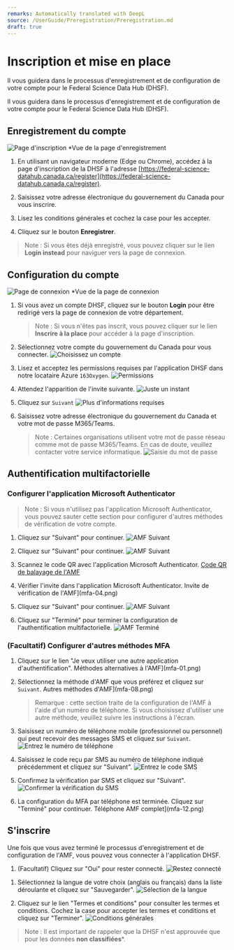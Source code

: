 ```yaml
---
remarks: Automatically translated with DeepL
source: /UserGuide/Preregistration/Preregistration.md
draft: true
---
```


# Inscription et mise en place

Il vous guidera dans le processus d'enregistrement et de configuration de votre compte pour le Federal Science Data Hub (DHSF).

Il vous guidera dans le processus d'enregistrement et de configuration de votre compte pour le Federal Science Data Hub (DHSF).

## Enregistrement du compte

![Page d'inscription](registration-page.png)
*Vue de la page d'enregistrement

1. En utilisant un navigateur moderne (Edge ou Chrome), accédez à la page d'inscription de la DHSF à l'adresse [https://federal-science-datahub.canada.ca/register](https://federal-science-datahub.canada.ca/register).

1. Saisissez votre adresse électronique du gouvernement du Canada pour vous inscrire.

1. Lisez les conditions générales et cochez la case pour les accepter.

1. Cliquez sur le bouton **Enregistrer**.

> Note : Si vous êtes déjà enregistré, vous pouvez cliquer sur le lien **Login instead** pour naviguer vers la page de connexion.


## Configuration du compte

![Page de connexion](login-page.png)
*Vue de la page de connexion



1. Si vous avez un compte DHSF, cliquez sur le bouton **Login** pour être redirigé vers la page de connexion de votre département.
    > Note : Si vous n'êtes pas inscrit, vous pouvez cliquer sur le lien **Inscrire à la place** pour accéder à la page d'inscription.

1. Sélectionnez votre compte du gouvernement du Canada pour vous connecter.
    ![Choisissez un compte](pick-an-account.png)

1. Lisez et acceptez les permissions requises par l'application DHSF dans notre locataire Azure `163Oxygen`.
    ![Permissions](permissions.png)

1. Attendez l'apparition de l'invite suivante.
    ![Juste un instant](wait-for-prompt.png)

1. Cliquez sur `Suivant`
    ![Plus d'informations requises](click-next.png)

1. Saisissez votre adresse électronique du gouvernement du Canada et votre mot de passe M365/Teams.
    > Note : Certaines organisations utilisent votre mot de passe réseau comme mot de passe M365/Teams. En cas de doute, veuillez contacter votre service informatique.
    ![Saisie du mot de passe](password-entry.png)

## Authentification multifactorielle

### Configurer l'application Microsoft Authenticator

> Note : Si vous n'utilisez pas l'application Microsoft Authenticator, vous pouvez sauter cette section pour configurer d'autres méthodes de vérification de votre compte.

1. Cliquez sur "Suivant" pour continuer.
    ![AMF Suivant](mfa-01.png)

1. Cliquez sur "Suivant" pour continuer.
    ![AMF Suivant](mfa-02.png)

1. Scannez le code QR avec l'application Microsoft Authenticator.
    [Code QR de balayage de l'AMF](mfa-03.png)

1. Vérifier l'invite dans l'application Microsoft Authenticator.
    Invite de vérification de l'AMF](mfa-04.png)

1. Cliquez sur "Suivant" pour continuer.
    ![AMF Suivant](mfa-05.png)

1. Cliquez sur "Terminé" pour terminer la configuration de l'authentification multifactorielle.
    ![AMF Terminé](mfa-06.png)

### (Facultatif) Configurer d'autres méthodes MFA

1. Cliquez sur le lien "Je veux utiliser une autre application d'authentification".
    Méthodes alternatives à l'AMF](mfa-01.png)

1. Sélectionnez la méthode d'AMF que vous préférez et cliquez sur `Suivant`.
    Autres méthodes d'AMF](mfa-08.png)

    > Remarque : cette section traite de la configuration de l'AMF à l'aide d'un numéro de téléphone. Si vous choisissez d'utiliser une autre méthode, veuillez suivre les instructions à l'écran.

1. Saisissez un numéro de téléphone mobile (professionnel ou personnel) qui peut recevoir des messages SMS et cliquez sur `Suivant`.
    ![Entrez le numéro de téléphone](mfa-09.png)

1. Saisissez le code reçu par SMS au numéro de téléphone indiqué précédemment et cliquez sur "Suivant".
    ![Entrez le code SMS](mfa-10.png)

1. Confirmez la vérification par SMS et cliquez sur "Suivant".
    ![Confirmer la vérification du SMS](mfa-11.png)

1. La configuration du MFA par téléphone est terminée. Cliquez sur "Terminé" pour continuer.
    Téléphone AMF complet](mfa-12.png)

## S'inscrire

Une fois que vous avez terminé le processus d'enregistrement et de configuration de l'AMF, vous pouvez vous connecter à l'application DHSF.

1) (Facultatif) Cliquez sur "Oui" pour rester connecté.
    ![Restez connecté](stay-signed-in.png)

1. Sélectionnez la langue de votre choix (anglais ou français) dans la liste déroulante et cliquez sur "Sauvegarder".
    ![Sélection de la langue](language-selection.png)

1. Cliquez sur le lien "Termes et conditions" pour consulter les termes et conditions. Cochez la case pour accepter les termes et conditions et cliquez sur "Terminer".
    ![Conditions générales](terms-and-conditions.png)

> Note : Il est important de rappeler que la DHSF n'est approuvée que pour les données **non classifiées***.
